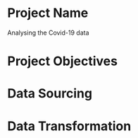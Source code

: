 # Project Name
Analysing the Covid-19 data

# Project Objectives

# Data Sourcing

# Data Transformation



